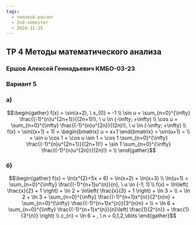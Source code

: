 ```yaml
---
tags:
  - типовой-расчет
  - 2nd-semester
  - 2024-11-15
---
```


## ТР 4 Методы математического анализа

### Ершов Алексей Геннадьевич КМБО-03-23

### Вариант 5

### а)

$$\begin{gather}
f(x) = \sin(x+2), \ x_{0} = -1 \\
\sin u = \sum_{n=0}^{\infty} \frac{(-1)^{n}u^{2n+1}}{(2n+1)!}, \ u \in (-\infty; +\infty) \\
\cos u = \sum_{n=0}^{\infty} \frac{(-1)^{n}u^{2n}}{(2n)!}, \ u \in (-\infty; +\infty)  \\
f(x) = \sin((x+1) + 1) = \begin{bmatrix}
u = x+1
\end{bmatrix} = \sin(u+1) = \\
= \sin u \cos 1 + \cos u \sin 1 = \cos 1 \sum_{n=0}^{\infty} \frac{(-1)^{n}u^{2n+1}}{(2n+1)!} + \sin 1 \sum_{n=0}^{\infty} \frac{(-1)^{n}u^{2n}}{(2n)!} = \\
\end{gather}$$

### б)

$$\begin{gather}
f(x) = \ln(x^{2}+5x + 6) = \ln(x+2) + \ln(x+3) \\
\ln(u+1) = \sum_{n=0}^{\infty} \frac{(-1)^{n+1}u^{n}}{n}, \ u \in (-1; 1] \\
f(x) = \ln\left( \frac{x}{2} + 1 \right) + \ln 2 + \ln\left( \frac{x}{3} + 1 \right) + \ln 3 = \\ 
= \ln 2 + \ln 3 + \sum_{n=0}^{\infty} \frac{(-1)^{n+1}x^{n}}{2^{n}n} + \sum_{n=0}^{\infty} \frac{(-1)^{n+1}x^{n}}{3^{n}n} = \\
= \ln 6 + \sum_{n=0}^{\infty} \frac{(-1)^{n+1}x^{n}}{n}\left( \frac{1}{2^{n}} + \frac{1}{3^{n}} \right) \\
c_{n} = \ln 6 + , \ n = 0,1,2,\dots
\end{gather}$$